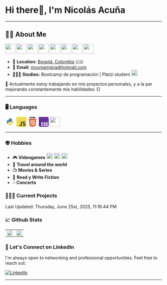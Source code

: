 # **Hi there👋, I'm Nicolás Acuña**

---

## **🧑‍💻 About Me**

<img height="32" width="32" src="https://avatars.githubusercontent.com/u/6154722?s=48&v=4" />   <img height="32" width="32" src="https://cdn.jsdelivr.net/npm/simple-icons@v15/icons/rockstargames/FCAF17" />   <img height="32" width="32" src="https://cdn.jsdelivr.net/npm/simple-icons@v15/icons/linux.svg" />   <img height="32" width="32" src="https://cdn.jsdelivr.net/npm/simple-icons@v15/icons/amd.svg" />   <img height="32" width="32" src="https://cdn.jsdelivr.net/npm/simple-icons@v15/icons/nvidia.svg" />   <img height="32" width="32" src="https://cdn.jsdelivr.net/npm/simple-icons@v15/icons/githubcopilot.svg" />   <img height="32" width="32" src="https://cdn.jsdelivr.net/npm/simple-icons@v15/icons/firefoxbrowser.svg" />   <img height="32" width="32" src="https://cdn.jsdelivr.net/npm/simple-icons@v15/icons/react.svg" /> 

- 📍 **Location:** <a href="https://www.google.com/maps/search/bogot%C3%A1/@4.6486259,-74.2478946,11z" target="_blank">Bogotá, Colombia</a> 🇨🇴
- 📧 **Email:** [niconiampira@hotmail.com](mailto:niconiampira@hotmail.com)
- 👨🏼‍🎓 **Studies:** Bootcamp de programación | Platzi student  <img height="20" width="20" src="https://cdn.jsdelivr.net/npm/simple-icons@v15/icons/platzi.svg" /> 

🔭 Actualmente estoy trabajando en mis proyectos personales, y a la par mejorando constantemente mis habilidades :D

---

### 🖥️ **Languages**

<img height="32" width="32" src="https://raw.githubusercontent.com/github/explore/refs/heads/main/topics/python/python.png" />  <img height="32" width="32" src="https://raw.githubusercontent.com/github/explore/refs/heads/main/topics/javascript/javascript.png" />  <img height="32" width="32" src="https://raw.githubusercontent.com/github/explore/refs/heads/main/topics/html/html.png" />  <img height="32" width="32" src="https://raw.githubusercontent.com/github/explore/refs/heads/main/topics/css/css.png" />  <img height="32" width="32" src="https://cdn.jsdelivr.net/npm/simple-icons@v15/icons/markdown.svg" />


---

### 👽 **Hobbies**

- 🎮 **Videogames** <img height="20" width="20" src="https://cdn.jsdelivr.net/npm/simple-icons@v15/icons/playstation.svg" />  <img height="20" width="20" src="https://cdn.jsdelivr.net/npm/simple-icons@v15/icons/steam.svg" />   <img height="20" width="20" src="https://cdn.jsdelivr.net/npm/simple-icons@v15/icons/playstationportable.svg" />
- 🧳 **Travel around the world**
- 📺 **Movies & Series**
- 📖 **Read y Write Fiction**
- 🎶 **Concerts**
  
### 👷🏻‍♂️ **Current Projects**

<!--RECENT_ACTIVITY:start-->
<!--RECENT_ACTIVITY:end-->
<!--RECENT_ACTIVITY:last_update-->
Last Updated: Thursday, June 25st, 2025, 11:16:44 PM
<!--RECENT_ACTIVITY:last_update_end-->

### 📈 **Github Stats**

<table><tr><td valign="top" width="50%">

<img src="https://github-readme-stats.vercel.app/api?username=NikosophosCode&show_icons=true&count_private=true&hide_border=true" align="left" style="width: 97%" />

</td><td valign="top" width="50%">

<img src="https://github-readme-stats.vercel.app/api/top-langs/?username=NikosophosCode&hide_border=true&layout=compact" align="left" style="width: 97%" />

</td></tr></table>  

### 📇 Let's Connect on LinkedIn

I'm always open to networking and professional opportunities. Feel free to reach out:

[![LinkedIn](https://img.shields.io/badge/LinkedIn-0077B5?style=for-the-badge&logo=linkedin&logoColor=white)](https://www.linkedin.com/in/nicolas-adrian-acuña-niampira-1a09aa360/)

---
